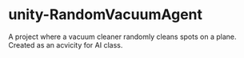 # unity-RandomVacuumAgent
A project where a vacuum cleaner randomly cleans spots on a plane. Created as an acvicity for AI class.
